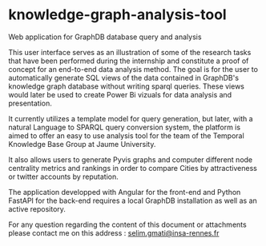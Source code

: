 # knowledge-graph-analysis-tool

Web application for GraphDB database query and analysis

This user interface serves as an illustration of some of the research tasks that have been performed during the internship and constitute a proof of concept for an end-to-end data analysis method. The goal is for the user to automatically generate SQL views of the data contained in GraphDB's knowledge graph database without writing sparql queries. These views would later be used to create Power Bi vizuals for data analysis and presentation. 

It currently utilizes a template model for query generation, but later, with a natural Language to SPARQL query conversion system, the platform is aimed to offer an easy to use analysis tool for the team of the Temporal Knowledge Base Group at Jaume University.

It also allows users to generate Pyvis graphs and computer different node centrality metrics and rankings in order to compare Cities by attractiveness or twitter accounts by reputation.

The application developped with Angular for the front-end and Python FastAPI for the back-end requires a local GraphDB installation as well as an active repository.

For any question regarding the content of this document or attachments please contact me on this address : selim.gmati@insa-rennes.fr
